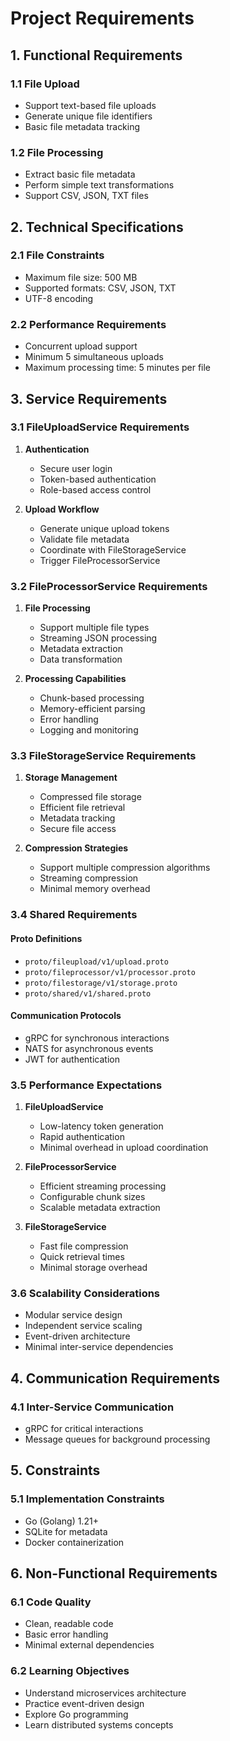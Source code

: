 # Project Requirements

## 1. Functional Requirements

### 1.1 File Upload
- Support text-based file uploads
- Generate unique file identifiers
- Basic file metadata tracking

### 1.2 File Processing
- Extract basic file metadata
- Perform simple text transformations
- Support CSV, JSON, TXT files

## 2. Technical Specifications

### 2.1 File Constraints
- Maximum file size: 500 MB
- Supported formats: CSV, JSON, TXT
- UTF-8 encoding

### 2.2 Performance Requirements
- Concurrent upload support
- Minimum 5 simultaneous uploads
- Maximum processing time: 5 minutes per file

## 3. Service Requirements

### 3.1 FileUploadService Requirements
1. **Authentication**
   - Secure user login
   - Token-based authentication
   - Role-based access control

2. **Upload Workflow**
   - Generate unique upload tokens
   - Validate file metadata
   - Coordinate with FileStorageService
   - Trigger FileProcessorService

### 3.2 FileProcessorService Requirements
1. **File Processing**
   - Support multiple file types
   - Streaming JSON processing
   - Metadata extraction
   - Data transformation

2. **Processing Capabilities**
   - Chunk-based processing
   - Memory-efficient parsing
   - Error handling
   - Logging and monitoring

### 3.3 FileStorageService Requirements
1. **Storage Management**
   - Compressed file storage
   - Efficient file retrieval
   - Metadata tracking
   - Secure file access

2. **Compression Strategies**
   - Support multiple compression algorithms
   - Streaming compression
   - Minimal memory overhead

### 3.4 Shared Requirements

#### Proto Definitions
- `proto/fileupload/v1/upload.proto`
- `proto/fileprocessor/v1/processor.proto`
- `proto/filestorage/v1/storage.proto`
- `proto/shared/v1/shared.proto`

#### Communication Protocols
- gRPC for synchronous interactions
- NATS for asynchronous events
- JWT for authentication

### 3.5 Performance Expectations

1. **FileUploadService**
   - Low-latency token generation
   - Rapid authentication
   - Minimal overhead in upload coordination

2. **FileProcessorService**
   - Efficient streaming processing
   - Configurable chunk sizes
   - Scalable metadata extraction

3. **FileStorageService**
   - Fast file compression
   - Quick retrieval times
   - Minimal storage overhead

### 3.6 Scalability Considerations

- Modular service design
- Independent service scaling
- Event-driven architecture
- Minimal inter-service dependencies

## 4. Communication Requirements

### 4.1 Inter-Service Communication
- gRPC for critical interactions
- Message queues for background processing

## 5. Constraints

### 5.1 Implementation Constraints
- Go (Golang) 1.21+
- SQLite for metadata
- Docker containerization

## 6. Non-Functional Requirements

### 6.1 Code Quality
- Clean, readable code
- Basic error handling
- Minimal external dependencies

### 6.2 Learning Objectives
- Understand microservices architecture
- Practice event-driven design
- Explore Go programming
- Learn distributed systems concepts

